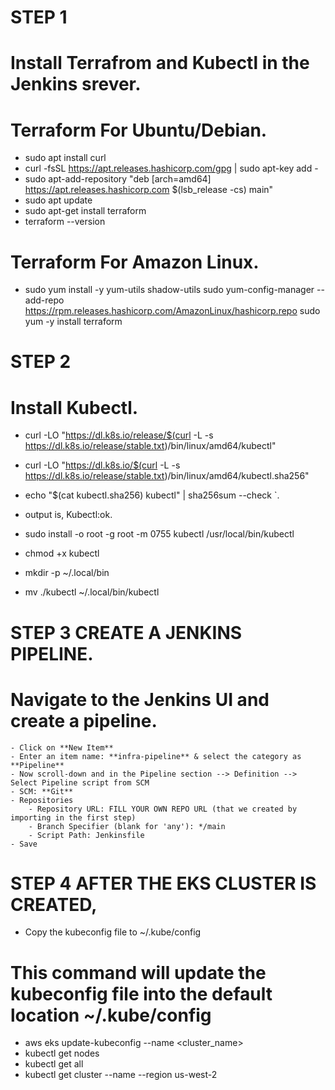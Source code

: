 # STEP 1
 # Install Terrafrom and Kubectl in the Jenkins srever.
  
  
  # Terraform For Ubuntu/Debian.
   -  sudo apt install curl
   - curl -fsSL https://apt.releases.hashicorp.com/gpg | sudo apt-key add -
   - sudo apt-add-repository "deb [arch=amd64] https://apt.releases.hashicorp.com $(lsb_release -cs) main"
   - sudo apt update 
   - sudo apt-get install terraform 
   - terraform --version

 # Terraform For Amazon Linux.
  
- sudo yum install -y yum-utils shadow-utils
  sudo yum-config-manager --add-repo https://rpm.releases.hashicorp.com/AmazonLinux/hashicorp.repo
  sudo yum -y install terraform
  
  
  
# STEP 2

 # Install Kubectl.
  - curl -LO "https://dl.k8s.io/release/$(curl -L -s https://dl.k8s.io/release/stable.txt)/bin/linux/amd64/kubectl" 
  - curl -LO "https://dl.k8s.io/$(curl -L -s https://dl.k8s.io/release/stable.txt)/bin/linux/amd64/kubectl.sha256" 
  - echo "$(cat kubectl.sha256)  kubectl" | sha256sum --check `.  
  - output is, Kubectl:ok.
  
  - sudo install -o root -g root -m 0755 kubectl /usr/local/bin/kubectl 
  - chmod +x kubectl 
  - mkdir -p ~/.local/bin 
  - mv ./kubectl ~/.local/bin/kubectl
  
  # STEP 3 CREATE A JENKINS PIPELINE.
 # Navigate to the Jenkins UI and create a pipeline.
    - Click on **New Item**
    - Enter an item name: **infra-pipeline** & select the category as **Pipeline**
    - Now scroll-down and in the Pipeline section --> Definition --> Select Pipeline script from SCM
    - SCM: **Git**
    - Repositories
        - Repository URL: FILL YOUR OWN REPO URL (that we created by importing in the first step)
        - Branch Specifier (blank for 'any'): */main
        - Script Path: Jenkinsfile
    - Save
  
  
  
  # STEP 4 AFTER THE EKS CLUSTER IS CREATED,
  
   - Copy the kubeconfig file to ~/.kube/config
  
  # This command will update the kubeconfig file into the default location ~/.kube/config
  - aws eks update-kubeconfig --name <cluster_name> 
  - kubectl get nodes
  - kubectl get all 
  - kubectl get cluster --name <name of cluster> --region us-west-2

  
